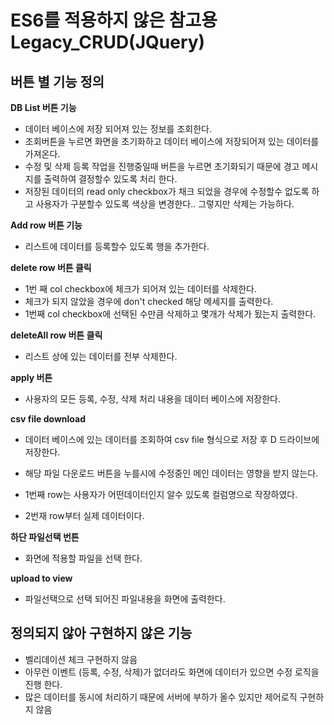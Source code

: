 # ES6를 적용하지 않은 참고용 Legacy_CRUD(JQuery)

## 버튼 별 기능 정의

**DB List 버튼 기능**
- 데이터 베이스에 저장 되어져 있는 정보를 조회한다.
- 조회버튼을 누르면 화면을 초기화하고 데이터 베이스에 저장되어져 있는 데이터를 가져온다.
- 수정 및 삭제 등록 작업을 진행중일때 버튼을 누르면 초기화되기 때문에 경고 메시지를 출력하여 결정할수 있도록 처리 한다.
- 저장된 데이터의 read only checkbox가 채크 되었을 경우에 수정할수 없도록 하고 사용자가 구분할수 있도록 색상을 변경한다..
  그렇지만 삭제는 가능하다.

**Add row 버튼 기능**
- 리스트에 데이터를 등록할수 있도록 행을 추가한다.

**delete row 버튼 클릭**
- 1번 째 col checkbox에 체크가 되어져 있는 데이터를 삭제한다.
- 체크가 되지 않았을 경우에 don't checked 해당 메세지를 출력한다.
- 1번째 col checkbox에 선택된 수만큼 삭제하고 몇개가 삭제가 됬는지 출력한다.

**deleteAll row 버튼 클릭**
- 리스트 상에 있는 데이터를 전부 삭제한다.

**apply 버튼**
- 사용자의 모든 등록, 수정, 삭제 처리 내용을  데이터 베이스에 저장한다.

**csv file download**
- 데이터 베이스에 있는 데이터를 조회하여 csv file 형식으로 저장 후 D 드라이브에 저장한다.
- 해당 파일 다운로드 버튼을 누를시에 수정중인 메인 데이터는 영향을 받지 않는다.

- 1번째 row는 사용자가 어떤데이터인지 알수 있도록 컬럼명으로 작장하였다.
- 2번재 row부터 실제 데이터이다.

**하단 파일선택 번튼**
- 화면에 적용할 파일을 선택 한다.

**upload to view**
- 파일선택으로 선택 되어진 파일내용을 화면에 출력한다.


## 정의되지 않아 구현하지 않은 기능

- 벨리데이션 체크 구현하지 않음
- 아무런 이벤트 (등록, 수정, 삭제)가 없더라도 화면에 데이터가 있으면 수정 로직을 진행 한다.
- 많은 데이터를 동시에 처리하기 때문에 서버에 부하가 올수 있지만 제어로직 구현하지 않음
